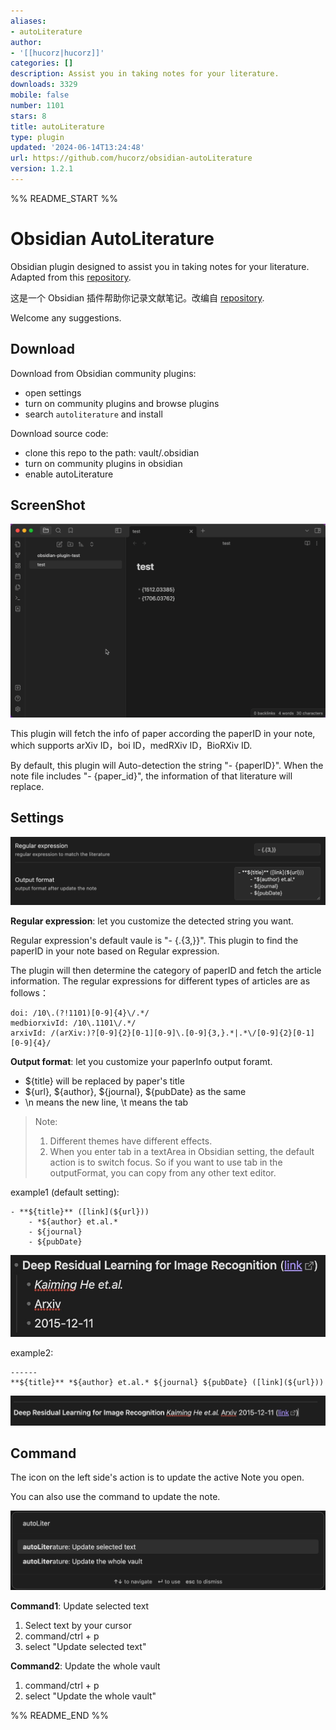```yaml
---
aliases:
- autoLiterature
author:
- '[[hucorz|hucorz]]'
categories: []
description: Assist you in taking notes for your literature.
downloads: 3329
mobile: false
number: 1101
stars: 8
title: autoLiterature
type: plugin
updated: '2024-06-14T13:24:48'
url: https://github.com/hucorz/obsidian-autoLiterature
version: 1.2.1
---
```


%% README_START %%

# Obsidian AutoLiterature

Obsidian plugin designed to assist you in taking notes for your literature. Adapted from this [repository](https://github.com/wilmerwang/autoLiterature).

这是一个 Obsidian 插件帮助你记录文献笔记。改编自 [repository](https://github.com/wilmerwang/autoLiterature).

Welcome any suggestions.

## Download

Download from Obsidian community plugins:

- open settings
- turn on community plugins and browse plugins
- search `autoliterature` and install 

Download source code:

- clone this repo to the path: vault/.obsidian
- turn on community plugins in obsidian
- enable autoLiterature

## ScreenShot

![](https://raw.githubusercontent.com/hucorz/obsidian-autoLiterature/HEAD/imgs/screenshot.gif)

This plugin will fetch the info of paper according the paperID in your note, which supports arXiv ID，boi ID，medRXiv ID，BioRXiv ID.

By default, this plugin will Auto-detection the string "- {paperID}". 
When the note file includes "- {paper_id}", the information of that literature will replace.

## Settings

![settings screenshot](https://raw.githubusercontent.com/hucorz/obsidian-autoLiterature/HEAD/imgs/settings.jpg)

**Regular expression**: let you customize the detected string you want.

Regular expression's default vaule is "- \{.{3,}\}". This plugin to find the paperID in your note based on Regular expression. 

The plugin will then determine the category of paperID and fetch the article information. The regular expressions for different types of articles are as follows：
```
doi: /10\.(?!1101)[0-9]{4}\/.*/
medbiorxivId: /10\.1101\/.*/
arxivId: /(arXiv:)?[0-9]{2}[0-1][0-9]\.[0-9]{3,}.*|.*\/[0-9]{2}[0-1][0-9]{4}/
```

**Output format**: let you customize your paperInfo output foramt. 
- ${title} will be replaced by paper's title
- ${url}, ${author}, ${journal}, ${pubDate} as the same
- \n means the new line, \t means the tab

> Note: 
> 1. Different themes have different effects.
> 2. When you enter tab in a textArea in Obsidian setting, the default action is to switch focus. So if you want to use tab in the outputFormat, you can copy from any other text editor.

example1 (default setting):
```
- **${title}** ([link](${url}))
    - *${author} et.al.*
    - ${journal}
    - ${pubDate}
```

![Alt text](https://raw.githubusercontent.com/hucorz/obsidian-autoLiterature/HEAD/imgs/format_example1.jpg)

example2:
```
------
**${title}** *${author} et.al.* ${journal} ${pubDate} ([link](${url}))
```

![Alt text](https://raw.githubusercontent.com/hucorz/obsidian-autoLiterature/HEAD/imgs/format_example2.jpg)

## Command

The icon on the left side's action is to update the active Note you open.

You can also use the command to update the note.

![CommandList](https://raw.githubusercontent.com/hucorz/obsidian-autoLiterature/HEAD/imgs/CommandList.jpg)

**Command1**: Update selected text

1. Select text by your cursor
2. command/ctrl + p
3. select "Update selected text"

**Command2**: Update the whole vault

1. command/ctrl + p
2. select "Update the whole vault"

%% README_END %%